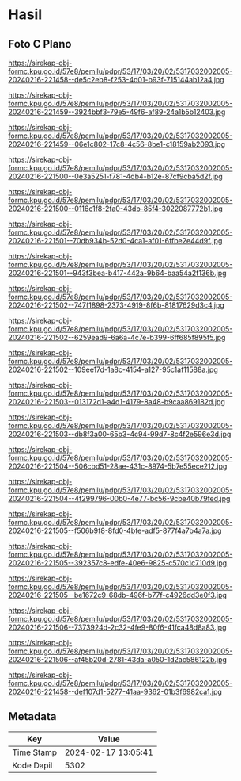 # Hasil

## Foto C Plano

https://sirekap-obj-formc.kpu.go.id/57e8/pemilu/pdpr/53/17/03/20/02/5317032002005-20240216-221458--de5c2eb8-f253-4d01-b93f-715144ab12a4.jpg

https://sirekap-obj-formc.kpu.go.id/57e8/pemilu/pdpr/53/17/03/20/02/5317032002005-20240216-221459--3924bbf3-79e5-49f6-af89-24a1b5b12403.jpg

https://sirekap-obj-formc.kpu.go.id/57e8/pemilu/pdpr/53/17/03/20/02/5317032002005-20240216-221459--06e1c802-17c8-4c56-8be1-c18159ab2093.jpg

https://sirekap-obj-formc.kpu.go.id/57e8/pemilu/pdpr/53/17/03/20/02/5317032002005-20240216-221500--0e3a5251-f781-4db4-b12e-87cf9cba5d2f.jpg

https://sirekap-obj-formc.kpu.go.id/57e8/pemilu/pdpr/53/17/03/20/02/5317032002005-20240216-221500--0116c1f8-2fa0-43db-85f4-3022087772b1.jpg

https://sirekap-obj-formc.kpu.go.id/57e8/pemilu/pdpr/53/17/03/20/02/5317032002005-20240216-221501--70db934b-52d0-4ca1-af01-6ffbe2e44d9f.jpg

https://sirekap-obj-formc.kpu.go.id/57e8/pemilu/pdpr/53/17/03/20/02/5317032002005-20240216-221501--943f3bea-b417-442a-9b64-baa54a2f136b.jpg

https://sirekap-obj-formc.kpu.go.id/57e8/pemilu/pdpr/53/17/03/20/02/5317032002005-20240216-221502--747f1898-2373-4919-8f6b-81817629d3c4.jpg

https://sirekap-obj-formc.kpu.go.id/57e8/pemilu/pdpr/53/17/03/20/02/5317032002005-20240216-221502--6259ead9-6a6a-4c7e-b399-6ff685f895f5.jpg

https://sirekap-obj-formc.kpu.go.id/57e8/pemilu/pdpr/53/17/03/20/02/5317032002005-20240216-221502--109ee17d-1a8c-4154-a127-95c1af11588a.jpg

https://sirekap-obj-formc.kpu.go.id/57e8/pemilu/pdpr/53/17/03/20/02/5317032002005-20240216-221503--013172d1-a4d1-4179-8a48-b9caa869182d.jpg

https://sirekap-obj-formc.kpu.go.id/57e8/pemilu/pdpr/53/17/03/20/02/5317032002005-20240216-221503--db8f3a00-65b3-4c94-99d7-8c4f2e596e3d.jpg

https://sirekap-obj-formc.kpu.go.id/57e8/pemilu/pdpr/53/17/03/20/02/5317032002005-20240216-221504--506cbd51-28ae-431c-8974-5b7e55ece212.jpg

https://sirekap-obj-formc.kpu.go.id/57e8/pemilu/pdpr/53/17/03/20/02/5317032002005-20240216-221504--4f299796-00b0-4e77-bc56-9cbe40b79fed.jpg

https://sirekap-obj-formc.kpu.go.id/57e8/pemilu/pdpr/53/17/03/20/02/5317032002005-20240216-221505--f506b9f8-8fd0-4bfe-adf5-877f4a7b4a7a.jpg

https://sirekap-obj-formc.kpu.go.id/57e8/pemilu/pdpr/53/17/03/20/02/5317032002005-20240216-221505--392357c8-edfe-40e6-9825-c570c1c710d9.jpg

https://sirekap-obj-formc.kpu.go.id/57e8/pemilu/pdpr/53/17/03/20/02/5317032002005-20240216-221505--be1672c9-68db-496f-b77f-c4926dd3e0f3.jpg

https://sirekap-obj-formc.kpu.go.id/57e8/pemilu/pdpr/53/17/03/20/02/5317032002005-20240216-221506--7373924d-2c32-4fe9-80f6-41fca48d8a83.jpg

https://sirekap-obj-formc.kpu.go.id/57e8/pemilu/pdpr/53/17/03/20/02/5317032002005-20240216-221506--af45b20d-2781-43da-a050-1d2ac586122b.jpg

https://sirekap-obj-formc.kpu.go.id/57e8/pemilu/pdpr/53/17/03/20/02/5317032002005-20240216-221458--def107d1-5277-41aa-9362-01b3f6982ca1.jpg


## Metadata

| Key        | Value               |
| ---------- | ------------------- |
| Time Stamp | 2024-02-17 13:05:41 |
| Kode Dapil | 5302                |



